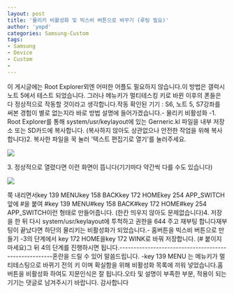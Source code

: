 ```yaml
---
layout: post
title: '물리키 비활성화 및 빅스비 버튼으로 바꾸기 (루팅 필요)'
author: 'yopd'
categories: Samsung-Custom
tags:
- Samsung
- Device
- Custom
-
---
```



<script> location.href='https://cafe.naver.com/develoid/727739' ; </script>

<p>이 게시글에는 Root Explorer외엔 어떠한 어플도 필요하지 않습니다.이 방법은 갤럭시 노트 5에서 테스트 되었습니다. 그러나 메뉴키가 멀티테스킹 키로 바뀐 이후의 폰들은 다 정상적으로 작동할 것이라고 생각합니다.작동 확인된 기기 : S6, 노트 5, S7강좌를 써본 경험이 별로 없는지라 바로 방법 설명에 들어가겠습니다.- 물리키 비활성화 -1. Root Explorer를 통해 system/usr/keylayout에 있는 Gerneric.kl 파일을 내부 저장소 또는 SD카드에 복사합니다. (복사하지 않아도 상관없으나 안전한 작업을 위해 복사합니다)2. 복사한 파일을 꾹 눌러 '텍스트 편집기로 열기'를 눌러주세요.</p>
<img src="https://cafeptthumb-phinf.pstatic.net/MjAxNzA3MTZfOTgg/MDAxNTAwMjExNjQ1NzAx.StzN5_jHH33wXvHrXUmrjN91Qq6qmRgrP_cH4P3p2Wwg.Tal-AaMe4lK3yFkeeGcx_sdMOW3RYSmoVTR1NHaPpHAg.JPEG.schenker7/externalFile.jpg?type=w740"><p>3. 정상적으로 열렸다면 이런 화면이 뜹니다(기기마다 약간씩 다를 수도 있습니다)</p>
<img src="https://cafeptthumb-phinf.pstatic.net/MjAxNzA3MTZfMTcy/MDAxNTAwMjExMzI4Njc0.hnK3QIeaVK7xUzCq0B64FMnKpWqsxJ2-l2hnxzktjX0g.rNXPJT5aJYOqBZHqjm2BaqZOc_CUb_Piasu8mk8PSVsg.JPEG.schenker7/externalFile.jpg?type=w740"><p>쭉 내리면서key 139 MENUkey 158 BACKkey 172 HOMEkey 254 APP_SWITCH앞에 #을 붙여 #key 139 MENU#key 158 BACK#key 172 HOME#key 254 APP_SWITCH이런 형태로 만들어줍니다. (한칸 띄우지 않아도 문제없습니다)4. 저장을 한 뒤 다시 system/usr/keylayout에 투척하고 권한을 644 주고 재부팅 합니다재부팅이 끝났다면 하단의 물리키는 비활성화가 되었습니다.- 홈버튼을 빅스비 버튼으로 만들기 -3의 단계에서 key 172 HOME을key 172 WINK로 바꿔 저장합니다. (# 붙이지 마세요)그 뒤 4의 단계를 진행하시면 됩니다.------------------------------------------------------혼란을 드릴 수 있어 말씀드립니다. -key 139 MENU 는 메뉴키가 멀티테스팅으로 바뀌기 전의 키 이며 확실함을 위해 비활성화 목록에 끼워 넣었습니다.홈버튼을 비활성화 하여도 지문인식은 잘 됩니다.오타 및 설명이 부족한 부분, 적용이 되는 기기는 댓글로 남겨주시기 바랍니다. 감사합니다</p>

